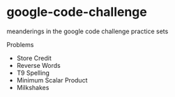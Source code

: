 google-code-challenge
=====================

meanderings in the google code challenge practice sets


Problems

- Store Credit
- Reverse Words
- T9 Spelling
- Minimum Scalar Product
- Milkshakes
